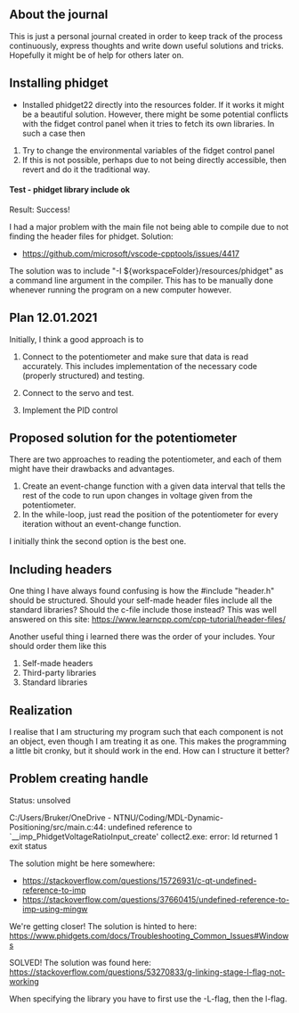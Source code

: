 ## About the journal
This is just a personal journal created in order to keep track of the process continuously, express thoughts and write down useful solutions and tricks. Hopefully it might be of help for others later on.

## Installing phidget

 - Installed phidget22 directly into the resources folder. If it works it might be a beautiful solution. However, there might be some potential conflicts with the fidget control panel when it tries to fetch its own libraries. In such a case then
 1. Try to change the environmental variables of the fidget control panel
 2. If this is not possible, perhaps due to not being directly accessible, then revert and do it the traditional way. 

#### Test - phidget library include ok
Result: Success!

I had a major problem with the main file not being able to compile due to not finding the header files for phidget. Solution:
- https://github.com/microsoft/vscode-cpptools/issues/4417

The solution was to include "-I ${workspaceFolder}/resources/phidget" as a command line argument in the compiler. This has to be manually done whenever running the program on a new computer however. 

## Plan 12.01.2021

Initially, I think a good approach is to 

1. Connect to the potentiometer and make sure that data is read accurately. This includes implementation of the necessary code (properly structured) and testing. 

2. Connect to the servo and test. 

3. Implement the PID control

## Proposed solution for the potentiometer

There are two approaches to reading the potentiometer, and each of them might have their drawbacks and advantages. 

1. Create an event-change function with a given data interval that tells the rest of the code to run upon changes in voltage given from the potentiometer. 
2. In the while-loop, just read the position of the potentiometer for every iteration without an event-change function.

I initially think the second option is the best one.

## Including headers
One thing I have always found confusing is how the #include "header.h" should be structured. Should your self-made header files include all the standard libraries? Should the c-file include those instead? This was well answered on this site: https://www.learncpp.com/cpp-tutorial/header-files/

Another useful thing i learned there was the order of your includes. Your should order them like this
1. Self-made headers
2. Third-party libraries
3. Standard libraries

## Realization
I realise that I am structuring my program such that each component is not an object, even though I am treating it as one. This makes the programming a little bit cronky, but it should work in the end. How can I structure it better? 

## Problem creating handle
Status: unsolved

C:/Users/Bruker/OneDrive - NTNU/Coding/MDL-Dynamic-Positioning/src/main.c:44: undefined reference to `__imp_PhidgetVoltageRatioInput_create'
collect2.exe: error: ld returned 1 exit status

The solution might be here somewhere: 
- https://stackoverflow.com/questions/15726931/c-qt-undefined-reference-to-imp
- https://stackoverflow.com/questions/37660415/undefined-reference-to-imp-using-mingw

We're getting closer! The solution is hinted to here:
https://www.phidgets.com/docs/Troubleshooting_Common_Issues#Windows

SOLVED!
The solution was found here: https://stackoverflow.com/questions/53270833/g-linking-stage-l-flag-not-working

When specifying the library you have to first use the -L-flag, then the l-flag. 